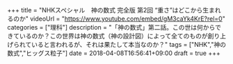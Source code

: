 +++
title =  "NHKスペシャル　神の数式 完全版 第2回 “重さ”はどこから生まれるのか"
videoUrl = "https://www.youtube.com/embed/gM3caYk4KrE?rel=0"
categories = ["理科"]
description = "「神の数式」第二話。この世は何からできているのか？この世界は神の数式（神の設計図）によって全てのものが創り上げられていると言われるが、それは果たして本当なのか？"
tags = ["NHK","神の数式","ヒッグス粒子"]
date = 2018-04-08T16:56:41+09:00
draft = true
+++

